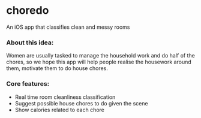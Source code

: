 # choredo
An iOS app that classifies clean and messy rooms

### About this idea:

Women are usually tasked to manage the household work and do half of the chores, so we hope this app will help people realise the housework around them, motivate them to do house chores.

### Core features:

- Real time room cleanliness classification
- Suggest possible house chores to do given the scene
- Show calories related to each chore

